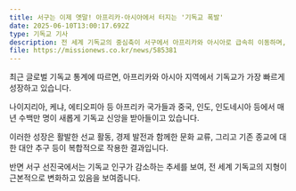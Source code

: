 ```yaml
---
title: 서구는 이제 옛말! 아프리카·아시아에서 터지는 '기독교 폭발'
date: 2025-06-10T13:00:17.692Z
type: 기독교 기사
description: 전 세계 기독교의 중심축이 서구에서 아프리카와 아시아로 급속히 이동하며, 일부 국가에서는 놀라운 성장세를 보이고 있습니다.
file: https://missionews.co.kr/news/585381
---
```

최근 글로벌 기독교 통계에 따르면, 아프리카와 아시아 지역에서 기독교가 가장 빠르게 성장하고 있습니다. 

나이지리아, 케냐, 에티오피아 등 아프리카 국가들과 중국, 인도, 인도네시아 등에서 매년 수백만 명이 새롭게 기독교 신앙을 받아들이고 있습니다. 

이러한 성장은 활발한 선교 활동, 경제 발전과 함께한 문화 교류, 그리고 기존 종교에 대한 대안 추구 등이 복합적으로 작용한 결과입니다. 

반면 서구 선진국에서는 기독교 인구가 감소하는 추세를 보여, 전 세계 기독교의 지형이 근본적으로 변화하고 있음을 보여줍니다.
